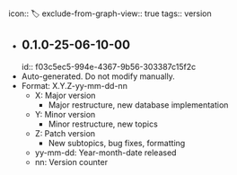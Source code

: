 icon:: 🏷️
exclude-from-graph-view:: true
tags:: version

- ## 0.1.0-25-06-10-00
  id:: f03c5ec5-994e-4367-9b56-303387c15f2c
- Auto-generated. Do not modify manually.
- Format: X.Y.Z-yy-mm-dd-nn
	- X: Major version
		- Major restructure, new database implementation
	- Y: Minor version
		- Minor restructure, new topics
	- Z: Patch version
		- New subtopics, bug fixes, formatting
	- yy-mm-dd: Year-month-date released
	- nn: Version counter